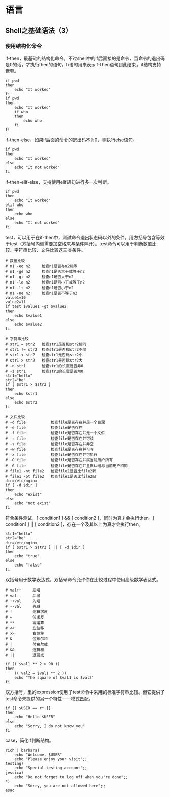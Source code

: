 # 语言
## Shell之基础语法（3）

### 使用结构化命令

if-then，最基础的结构化命令。不过shell中的if后面接的是命令，当命令的退出码是0的话，才执行then的语句。fi语句用来表示if-then语句到此结束。if结构支持嵌套。
```
if pwd
then
    echo "It worked"
fi
if pwd
then
    echo "It worked"
    if who
    then
        echo who
    fi
fi
```

if-then-else，如果if后面的命令的退出码不为0，则执行else语句。
```
if pwd
then
    echo "It worked"
else
    echo "It not worked"
fi
```

if-then-elif-else，支持使用elif语句进行多一次判断。
```
if pwd
then
    echo "It worked"
elif who
then
    echo who
else
    echo "It not worked"
fi
```

test，可以用于在if-then中，测试命令退出状态码以外的条件。用方括号包含等效于test（方括号内侧需要加空格来与条件隔开）。test命令可以用于判断数值比较、字符串比较、文件比较这三类条件。
```
# 数值比较
# n1 -eq n2     检查n1是否与n2相等
# n1 -ge n2     检查n1是否大于或等于n2
# n1 -gt n2     检查n1是否大于n2
# n1 -le n2     检查n1是否小于或等于n2
# n1 -lt n2     检查n1是否小于n2
# n1 -ne n2     检查n1是否不等于n2
value1=10
value2=11
if test $value1 -gt $value2
then
    echo $value1
else
    echo $value2
fi

# 字符串比较
# str1 = str2   检查str1是否和str2相同
# str1 != str2  检查str1是否和str2不同
# str1 < str2   检查str1是否比str2小
# str1 > str2   检查str1是否比str2大
# -n str1       检查str1的长度是否非0 
# -z str1       检查str1的长度是否为0
str1="hello"
str2="he"
if [ $str1 > $str2 ]
then
    echo $str1
else
    echo $str2
fi

# 文件比较
# -d file           检查file是否存在并是一个目录
# -e file           检查file是否存在
# -f file           检查file是否存在并是一个文件
# -r file           检查file是否存在并可读
# -s file           检查file是否存在并非空
# -w file           检查file是否存在并可写
# -x file           检查file是否存在并可执行
# -O file           检查file是否存在并属当前用户所有
# -G file           检查file是否存在并且默认组与当前用户相同
# file1 -nt file2   检查file1是否比file2新
# file1 -ot file2   检查file1是否比file2旧
dir=/etc/nginx
if [ -d $dir ]
then
    echo "exist"
else
    echo "not exist"
fi
```

符合条件测试，[ condition1 ] && [ condition2 ]，同时为真才会执行then。[ condition1 ] || [ condition2 ]，存在一个及其以上为真才会执行then。
```
str1="hello"
str2="he"
dir=/etc/nginx
if [ $str1 > $str2 ] || [ -d $dir ]
then
    echo "true"
else
    echo "false"
fi
```

双括号用于数学表达式，双括号命令允许你在比较过程中使用高级数学表达式。
```
# val++     后增
# val--     后减
# ++val     先增
# --val     先减
# !         逻辑求反
# ~         位求反
# **        幂运算
# <<        左位移
# >>        右位移
# &         位布尔和
# |         位布尔或
# &&        逻辑和
# ||        逻辑或

if (( $val1 ** 2 > 90 )) 
then 
    (( val2 = $val1 ** 2 )) 
    echo "The square of $val1 is $val2" 
fi 
```

双方括号，里的expression使用了test命令中采用的标准字符串比较。但它提供了test命令未提供的另一个特性——模式匹配。
```
if [[ $USER == r* ]] 
then 
    echo "Hello $USER" 
else 
    echo "Sorry, I do not know you" 
fi
```

case，简化if判断结构。
```
rich | barbara) 
    echo "Welcome, $USER" 
    echo "Please enjoy your visit";; 
testing) 
    echo "Special testing account";; 
jessica) 
    echo "Do not forget to log off when you're done";; 
*) 
    echo "Sorry, you are not allowed here";; 
esac
```

